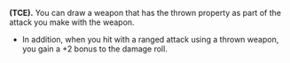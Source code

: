 **(TCE).** You can draw a weapon that has the thrown property as part of the attack you make with the weapon.
- In addition, when you hit with a ranged attack using a thrown weapon, you gain a +2 bonus to the damage roll.